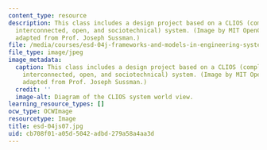 ```yaml
---
content_type: resource
description: This class includes a design project based on a CLIOS (complex, large-scale,
  interconnected, open, and sociotechnical) system. (Image by MIT OpenCourseWare,
  adapted from Prof. Joseph Sussman.)
file: /media/courses/esd-04j-frameworks-and-models-in-engineering-systems-engineering-system-design-spring-2007/cb708f01a05d5042adbd279a58a4aa3d_esd-04js07.jpg
file_type: image/jpeg
image_metadata:
  caption: This class includes a design project based on a CLIOS (complex, large-scale,
    interconnected, open, and sociotechnical) system. (Image by MIT OpenCourseWare,
    adapted from Prof. Joseph Sussman.)
  credit: ''
  image-alt: Diagram of the CLIOS system world view.
learning_resource_types: []
ocw_type: OCWImage
resourcetype: Image
title: esd-04js07.jpg
uid: cb708f01-a05d-5042-adbd-279a58a4aa3d
---
```

